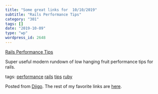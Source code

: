 ```yaml
---
title: "Some great links for  10/10/2019"
subtitle: "Rails Performance Tips"
category: "301"
tags: []
date: "2019-10-09"
type: "wp"
wordpress_id: 2648
---
```

[Rails Performance Tips](https://link.medium.com/cgTBPZxXD0) 

Super useful modern rundown of low hanging fruit performance tips for rails. 

 tags: [performance](https://www.diigo.com/user/pitosalas/performance) [rails](https://www.diigo.com/user/pitosalas/rails) [tips](https://www.diigo.com/user/pitosalas/tips) [ruby](https://www.diigo.com/user/pitosalas/ruby)

Posted from [Diigo](https://www.diigo.com). The rest of my favorite links are [here](https://www.diigo.com/user/pitosalas).